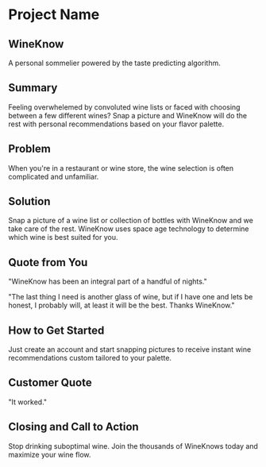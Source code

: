 # Project Name #

<!-- 
> This material was originally posted [here](http://www.quora.com/What-is-Amazons-approach-to-product-development-and-product-management). It is reproduced here for posterities sake.

There is an approach called "working backwards" that is widely used at Amazon. They work backwards from the customer, rather than starting with an idea for a product and trying to bolt customers onto it. While working backwards can be applied to any specific product decision, using this approach is especially important when developing new products or features.


If the benefits listed don't sound very interesting or exciting to customers, then perhaps they're not (and shouldn't be built). Instead, the product manager should keep iterating on the press release until they've come up with benefits that actually sound like benefits. Iterating on a press release is a lot less expensive than iterating on the product itself (and quicker!).

If the press release is more than a page and a half, it is probably too long. Keep it simple. 3-4 sentences for most paragraphs. Cut out the fat. Don't make it into a spec. You can accompany the press release with a FAQ that answers all of the other business or execution questions so the press release can stay focused on what the customer gets. My rule of thumb is that if the press release is hard to write, then the product is probably going to suck. Keep working at it until the outline for each paragraph flows. 

Oh, and I also like to write press-releases in what I call "Oprah-speak" for mainstream consumer products. Imagine you're sitting on Oprah's couch and have just explained the product to her, and then you listen as she explains it to her audience. That's "Oprah-speak", not "Geek-speak".

Once the project moves into development, the press release can be used as a touchstone; a guiding light. The product team can ask themselves, "Are we building what is in the press release?" If they find they're spending time building things that aren't in the press release (overbuilding), they need to ask themselves why. This keeps product development focused on achieving the customer benefits and not building extraneous stuff that takes longer to build, takes resources to maintain, and doesn't provide real customer benefit (at least not enough to warrant inclusion in the press release).
 -->
 
## WineKnow ##
  A personal sommelier powered by the taste predicting algorithm.

## Summary ##
  Feeling overwhelemed by convoluted wine lists or faced with choosing between a few different wines?  Snap a picture and WineKnow will do the rest with personal recommendations based on your flavor palette.

## Problem ##
  When you're in a restaurant or wine store, the wine selection is often complicated and unfamiliar.

## Solution ##
  Snap a picture of a wine list or collection of bottles with WineKnow and we take care of the rest.  WineKnow uses space age technology to determine which wine is best suited for you.

## Quote from You ##
  "WineKnow has been an integral part of a handful of nights."

  "The last thing I need is another glass of wine, but if I have one and lets be honest, I probably will, at least it will be the best. Thanks WineKnow."


## How to Get Started ##
  Just create an account and start snapping pictures to receive instant wine recommendations custom tailored to your palette.

## Customer Quote ##
  "It worked."

## Closing and Call to Action ##
  Stop drinking suboptimal wine.  Join the thousands of WineKnows today and maximize your wine flow.

